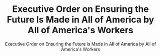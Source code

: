 ---
layout: resources-landing
title: "Executive Order on Ensuring the Future Is Made in All of America by All of America's Workers"
subtitle: "Executive Order on Ensuring the Future Is Made in All of America by All of America's Workers"
filters: federal-financial-assistance cfr executive-order external 2021
external_link: https://www.whitehouse.gov/briefing-room/presidential-actions/2021/01/25/executive-order-on-ensuring-the-future-is-made-in-all-of-america-by-all-of-americas-workers/
---
